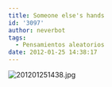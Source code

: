 ```yaml
---
title: Someone else's hands
id: '3097'
author: neverbot
tags:
  - Pensamientos aleatorios
date: 2012-01-25 14:38:17
---
```


![201201251438.jpg](./201201251438.jpg)